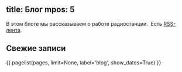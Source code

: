 title: Блог
mpos: 5
---
В этом блоге мы рассказываем о работе радиостанции.  Есть [RSS-лента][rss].

## Свежие записи

{{ pagelist(pages, limit=None, label='blog', show_dates=True) }}

[rss]: /blog.xml

